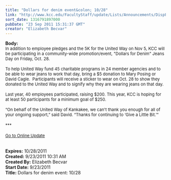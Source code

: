 ```yaml
---
title: "Dollars for denim event&colon; 10/28"
link: "http://www.kcc.edu/FacultyStaff/update/Lists/Announcements/DispForm.aspx?ID=454"
sort_date: 1316791897000
pubDate: "23 Sep 2011 15:31:37 GMT"
creator: "Elizabeth Becvar"
---
```


<div><b>Body:</b> <div class="ExternalClass5E0D0ABFFDB34ACCBA2D3E2091EB150C"><div><font size="2">In addition to employee pledges and the 5K for the United Way on Nov 5, KCC will be participating in a community-wide promotion/event, &quot;Dollars for Denim&quot; Jeans Day on Friday, Oct. 28. </font></div><font size="2">
<div><br />To help United Way fund 45 charitable programs in 24 member agencies and to be able to wear jeans to work that day, bring a $5 donation to Mary Posing or David Cagle.  Participants will receive a sticker to wear on Oct. 28 to show they donated to the United Way and to signify why they are wearing jeans on that day. </div>
<div><br />Last year, 40 employees participated, raising $200. This year, KCC is hoping for at least 50 participants for a minimum goal of $250. </div>
<div><br />“On behalf of the United Way of Kankakee, we can't thank you enough for all of your ongoing support,” said David. “Thanks for continuing to ‘Give a Little Bit.’&quot; </font></div>
<div><font size="2"></font> </div>
<div><font size="2">***</font></div>
<div> </div>
<div><font size="2"><a href="/FacultyStaff/update/Pages/dailyupdate.aspx">Go to Online Update</a></font><font size="2"></font></div>
<div><font size="2"> </div>
<div><br /></div></font></div></div>
<div><b>Expires:</b> 10/28/2011</div>
<div><b>Created:</b> 9/23/2011 10:31 AM</div>
<div><b>Created By:</b> Elizabeth Becvar</div>
<div><b>Start Date:</b> 9/23/2011</div>
<div><b>Title:</b> Dollars for denim event: 10/28</div>

